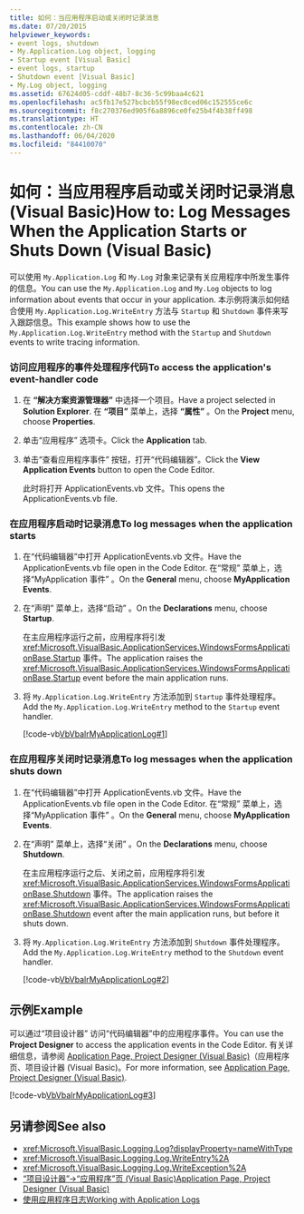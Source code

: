 ```yaml
---
title: 如何：当应用程序启动或关闭时记录消息
ms.date: 07/20/2015
helpviewer_keywords:
- event logs, shutdown
- My.Application.Log object, logging
- Startup event [Visual Basic]
- event logs, startup
- Shutdown event [Visual Basic]
- My.Log object, logging
ms.assetid: 67624d05-cddf-48b7-8c36-5c99baa4c621
ms.openlocfilehash: ac5fb17e527bcbcb55f98ec0ced06c152555ce6c
ms.sourcegitcommit: f8c270376ed905f6a8896ce0fe25b4f4b38ff498
ms.translationtype: HT
ms.contentlocale: zh-CN
ms.lasthandoff: 06/04/2020
ms.locfileid: "84410070"
---
```

# <a name="how-to-log-messages-when-the-application-starts-or-shuts-down-visual-basic"></a><span data-ttu-id="badcb-102">如何：当应用程序启动或关闭时记录消息 (Visual Basic)</span><span class="sxs-lookup"><span data-stu-id="badcb-102">How to: Log Messages When the Application Starts or Shuts Down (Visual Basic)</span></span>

<span data-ttu-id="badcb-103">可以使用 `My.Application.Log` 和 `My.Log` 对象来记录有关应用程序中所发生事件的信息。</span><span class="sxs-lookup"><span data-stu-id="badcb-103">You can use the `My.Application.Log` and `My.Log` objects to log information about events that occur in your application.</span></span> <span data-ttu-id="badcb-104">本示例将演示如何结合使用 `My.Application.Log.WriteEntry` 方法与 `Startup` 和 `Shutdown` 事件来写入跟踪信息。</span><span class="sxs-lookup"><span data-stu-id="badcb-104">This example shows how to use the `My.Application.Log.WriteEntry` method with the `Startup` and `Shutdown` events to write tracing information.</span></span>  
  
### <a name="to-access-the-applications-event-handler-code"></a><span data-ttu-id="badcb-105">访问应用程序的事件处理程序代码</span><span class="sxs-lookup"><span data-stu-id="badcb-105">To access the application's event-handler code</span></span>  
  
1. <span data-ttu-id="badcb-106">在 **“解决方案资源管理器”** 中选择一个项目。</span><span class="sxs-lookup"><span data-stu-id="badcb-106">Have a project selected in **Solution Explorer**.</span></span> <span data-ttu-id="badcb-107">在 **“项目”** 菜单上，选择 **“属性”** 。</span><span class="sxs-lookup"><span data-stu-id="badcb-107">On the **Project** menu, choose **Properties**.</span></span>  
  
2. <span data-ttu-id="badcb-108">单击“应用程序”  选项卡。</span><span class="sxs-lookup"><span data-stu-id="badcb-108">Click the **Application** tab.</span></span>  
  
3. <span data-ttu-id="badcb-109">单击“查看应用程序事件”  按钮，打开“代码编辑器”。</span><span class="sxs-lookup"><span data-stu-id="badcb-109">Click the **View Application Events** button to open the Code Editor.</span></span>  
  
     <span data-ttu-id="badcb-110">此时将打开 ApplicationEvents.vb 文件。</span><span class="sxs-lookup"><span data-stu-id="badcb-110">This opens the ApplicationEvents.vb file.</span></span>  
  
### <a name="to-log-messages-when-the-application-starts"></a><span data-ttu-id="badcb-111">在应用程序启动时记录消息</span><span class="sxs-lookup"><span data-stu-id="badcb-111">To log messages when the application starts</span></span>  
  
1. <span data-ttu-id="badcb-112">在“代码编辑器”中打开 ApplicationEvents.vb 文件。</span><span class="sxs-lookup"><span data-stu-id="badcb-112">Have the ApplicationEvents.vb file open in the Code Editor.</span></span> <span data-ttu-id="badcb-113">在“常规”  菜单上，选择“MyApplication 事件”  。</span><span class="sxs-lookup"><span data-stu-id="badcb-113">On the **General** menu, choose **MyApplication Events**.</span></span>  
  
2. <span data-ttu-id="badcb-114">在“声明”  菜单上，选择“启动”  。</span><span class="sxs-lookup"><span data-stu-id="badcb-114">On the **Declarations** menu, choose **Startup**.</span></span>  
  
     <span data-ttu-id="badcb-115">在主应用程序运行之前，应用程序将引发 <xref:Microsoft.VisualBasic.ApplicationServices.WindowsFormsApplicationBase.Startup> 事件。</span><span class="sxs-lookup"><span data-stu-id="badcb-115">The application raises the <xref:Microsoft.VisualBasic.ApplicationServices.WindowsFormsApplicationBase.Startup> event before the main application runs.</span></span>  
  
3. <span data-ttu-id="badcb-116">将 `My.Application.Log.WriteEntry` 方法添加到 `Startup` 事件处理程序。</span><span class="sxs-lookup"><span data-stu-id="badcb-116">Add the `My.Application.Log.WriteEntry` method to the `Startup` event handler.</span></span>  
  
     [!code-vb[VbVbalrMyApplicationLog#1](~/samples/snippets/visualbasic/VS_Snippets_VBCSharp/VbVbalrMyApplicationLog/VB/MyEventsFake.vb#1)]  
  
### <a name="to-log-messages-when-the-application-shuts-down"></a><span data-ttu-id="badcb-117">在应用程序关闭时记录消息</span><span class="sxs-lookup"><span data-stu-id="badcb-117">To log messages when the application shuts down</span></span>  
  
1. <span data-ttu-id="badcb-118">在“代码编辑器”中打开 ApplicationEvents.vb 文件。</span><span class="sxs-lookup"><span data-stu-id="badcb-118">Have the ApplicationEvents.vb file open in the Code Editor.</span></span> <span data-ttu-id="badcb-119">在“常规”  菜单上，选择“MyApplication 事件”  。</span><span class="sxs-lookup"><span data-stu-id="badcb-119">On the **General** menu, choose **MyApplication Events**.</span></span>  
  
2. <span data-ttu-id="badcb-120">在“声明”  菜单上，选择“关闭”  。</span><span class="sxs-lookup"><span data-stu-id="badcb-120">On the **Declarations** menu, choose **Shutdown**.</span></span>  
  
     <span data-ttu-id="badcb-121">在主应用程序运行之后、关闭之前，应用程序将引发 <xref:Microsoft.VisualBasic.ApplicationServices.WindowsFormsApplicationBase.Shutdown> 事件。</span><span class="sxs-lookup"><span data-stu-id="badcb-121">The application raises the <xref:Microsoft.VisualBasic.ApplicationServices.WindowsFormsApplicationBase.Shutdown> event after the main application runs, but before it shuts down.</span></span>  
  
3. <span data-ttu-id="badcb-122">将 `My.Application.Log.WriteEntry` 方法添加到 `Shutdown` 事件处理程序。</span><span class="sxs-lookup"><span data-stu-id="badcb-122">Add the `My.Application.Log.WriteEntry` method to the `Shutdown` event handler.</span></span>  
  
     [!code-vb[VbVbalrMyApplicationLog#2](~/samples/snippets/visualbasic/VS_Snippets_VBCSharp/VbVbalrMyApplicationLog/VB/MyEventsFake.vb#2)]  
  
## <a name="example"></a><span data-ttu-id="badcb-123">示例</span><span class="sxs-lookup"><span data-stu-id="badcb-123">Example</span></span>  

 <span data-ttu-id="badcb-124">可以通过“项目设计器”  访问“代码编辑器”中的应用程序事件。</span><span class="sxs-lookup"><span data-stu-id="badcb-124">You can use the **Project Designer** to access the application events in the Code Editor.</span></span> <span data-ttu-id="badcb-125">有关详细信息，请参阅 [Application Page, Project Designer (Visual Basic)](/visualstudio/ide/reference/application-page-project-designer-visual-basic)（应用程序页、项目设计器 (Visual Basic)。</span><span class="sxs-lookup"><span data-stu-id="badcb-125">For more information, see [Application Page, Project Designer (Visual Basic)](/visualstudio/ide/reference/application-page-project-designer-visual-basic).</span></span>  
  
 [!code-vb[VbVbalrMyApplicationLog#3](~/samples/snippets/visualbasic/VS_Snippets_VBCSharp/VbVbalrMyApplicationLog/VB/MyEventsFake.vb#3)]  
  
## <a name="see-also"></a><span data-ttu-id="badcb-126">另请参阅</span><span class="sxs-lookup"><span data-stu-id="badcb-126">See also</span></span>

- <xref:Microsoft.VisualBasic.Logging.Log?displayProperty=nameWithType>
- <xref:Microsoft.VisualBasic.Logging.Log.WriteEntry%2A>
- <xref:Microsoft.VisualBasic.Logging.Log.WriteException%2A>
- [<span data-ttu-id="badcb-127">“项目设计器”->“应用程序”页 (Visual Basic)</span><span class="sxs-lookup"><span data-stu-id="badcb-127">Application Page, Project Designer (Visual Basic)</span></span>](/visualstudio/ide/reference/application-page-project-designer-visual-basic)
- [<span data-ttu-id="badcb-128">使用应用程序日志</span><span class="sxs-lookup"><span data-stu-id="badcb-128">Working with Application Logs</span></span>](working-with-application-logs.md)
